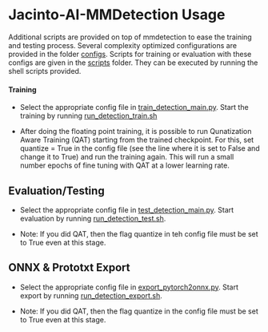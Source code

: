 # Jacinto-AI-MMDetection Usage

Additional scripts are provided on top of mmdetection to ease the training and testing process. Several complexity optimized configurations are provided in the folder [configs](../configs). Scripts for training or evaluation with these configs are given in the [scripts](../scripts) folder. They can be executed by running the shell scripts provided. 


#### Training
- Select the appropriate config file in [train_detection_main.py](../scripts/train_detection_main.py). Start the training by running [run_detection_train.sh](../run_detection_train.sh) 

- After doing the floating point training, it is possible to run Qunatization Aware Training (QAT) starting from the trained checkpoint. For this, set quantize = True in the config file (see the line where it is set to False and change it to True) and run the training again. This will run a small number epochs of fine tuning with QAT at a lower learning rate.


## Evaluation/Testing
- Select the appropriate config file in [test_detection_main.py](../scripts/test_detection_main.py). Start evaluation by running [run_detection_test.sh](../run_detection_test.sh).

- Note: If you did QAT, then the flag quantize in teh config file must be set to True even at this stage. 


## ONNX & Prototxt Export
- Select the appropriate config file in [export_pytorch2onnx.py](../scripts/export_pytorch2onnx.py). Start export by running [run_detection_export.sh](../run_detection_export.sh).

- Note: If you did QAT, then the flag quantize in the config file must be set to True even at this stage. 